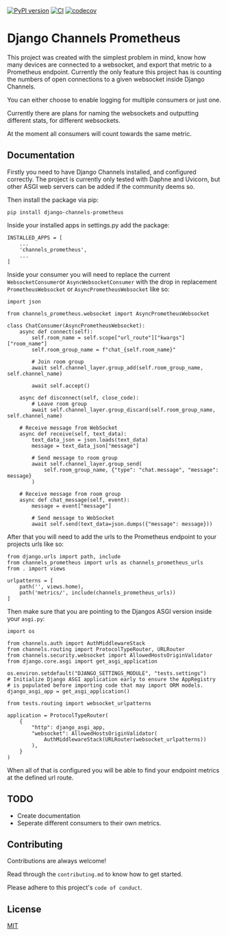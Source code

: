 [![PyPI version](https://badge.fury.io/py/django-channels-prometheus.svg)](https://badge.fury.io/py/django-channels-prometheus) [![CI](https://github.com/Frodothedwarf/django-channels-prometheus/actions/workflows/ci.yaml/badge.svg?branch=main)](https://github.com/Frodothedwarf/django-channels-prometheus/actions/workflows/ci.yaml) [![codecov](https://codecov.io/gh/Frodothedwarf/django-channels-prometheus/branch/main/graph/badge.svg?token=UDYMWPIGRR)](https://codecov.io/gh/Frodothedwarf/django-channels-prometheus)

# Django Channels Prometheus

This project was created with the simplest problem in mind, know how many devices are connected to a websocket, and export that metric to a Prometheus endpoint. Currently the only feature this project has is counting the numbers of open connections to a given websocket inside Django Channels.

You can either choose to enable logging for multiple consumers or just one.

Currently there are plans for naming the websockets and outputting different stats, for different websockets.

At the moment all consumers will count towards the same metric.

## Documentation

Firstly you need to have Django Channels installed, and configured correctly. The project is currently only tested with Daphne and Uvicorn, but other ASGI web servers can be added if the community deems so.

Then install the package via pip:

```
pip install django-channels-prometheus
```

Inside your installed apps in settings.py add the package:

```
INSTALLED_APPS = [
    ...
    'channels_prometheus',
    ...
]
```

Inside your consumer you will need to replace the current `WebsocketConsumer`or `AsyncWebsocketConsumer` with the drop in replacement `PrometheusWebsocket` or `AsyncPrometheusWebsocket` like so:

```
import json

from channels_prometheus.websocket import AsyncPrometheusWebsocket

class ChatConsumer(AsyncPrometheusWebsocket):
    async def connect(self):
        self.room_name = self.scope["url_route"]["kwargs"]["room_name"]
        self.room_group_name = f"chat_{self.room_name}"

        # Join room group
        await self.channel_layer.group_add(self.room_group_name, self.channel_name)

        await self.accept()

    async def disconnect(self, close_code):
        # Leave room group
        await self.channel_layer.group_discard(self.room_group_name, self.channel_name)

    # Receive message from WebSocket
    async def receive(self, text_data):
        text_data_json = json.loads(text_data)
        message = text_data_json["message"]

        # Send message to room group
        await self.channel_layer.group_send(
            self.room_group_name, {"type": "chat.message", "message": message}
        )

    # Receive message from room group
    async def chat_message(self, event):
        message = event["message"]

        # Send message to WebSocket
        await self.send(text_data=json.dumps({"message": message}))
```

After that you will need to add the urls to the Prometheus endpoint to your projects urls like so:

```
from django.urls import path, include
from channels_prometheus import urls as channels_prometheus_urls
from . import views

urlpatterns = [
    path('', views.home),
    path('metrics/', include(channels_prometheus_urls))
]
```

Then make sure that you are pointing to the Djangos ASGI version inside your `asgi.py`:

```
import os

from channels.auth import AuthMiddlewareStack
from channels.routing import ProtocolTypeRouter, URLRouter
from channels.security.websocket import AllowedHostsOriginValidator
from django.core.asgi import get_asgi_application

os.environ.setdefault("DJANGO_SETTINGS_MODULE", "tests.settings")
# Initialize Django ASGI application early to ensure the AppRegistry
# is populated before importing code that may import ORM models.
django_asgi_app = get_asgi_application()

from tests.routing import websocket_urlpatterns

application = ProtocolTypeRouter(
    {
        "http": django_asgi_app,
        "websocket": AllowedHostsOriginValidator(
            AuthMiddlewareStack(URLRouter(websocket_urlpatterns))
        ),
    }
)
```

When all of that is configured you will be able to find your endpoint metrics at the defined url route.

## TODO

* Create documentation
* Seperate different consumers to their own metrics.

## Contributing

Contributions are always welcome!

Read through the `contributing.md` to know how to get started.

Please adhere to this project's `code of conduct`.


## License

[MIT](https://choosealicense.com/licenses/mit/)

